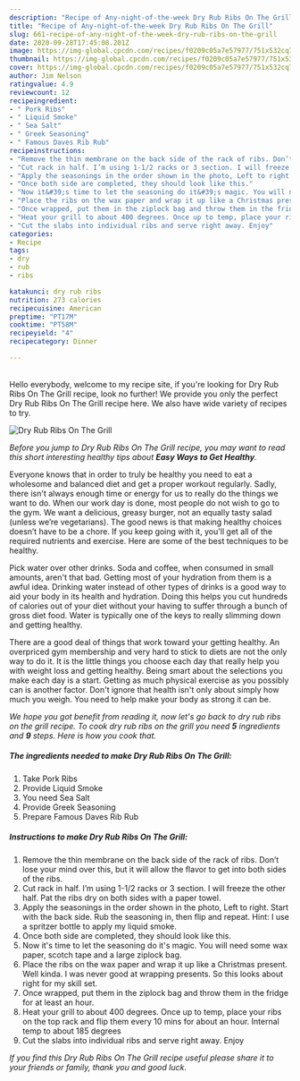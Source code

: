 ```yaml
---
description: "Recipe of Any-night-of-the-week Dry Rub Ribs On The Grill"
title: "Recipe of Any-night-of-the-week Dry Rub Ribs On The Grill"
slug: 661-recipe-of-any-night-of-the-week-dry-rub-ribs-on-the-grill
date: 2020-09-28T17:45:08.201Z
image: https://img-global.cpcdn.com/recipes/f0209c05a7e57977/751x532cq70/dry-rub-ribs-on-the-grill-recipe-main-photo.jpg
thumbnail: https://img-global.cpcdn.com/recipes/f0209c05a7e57977/751x532cq70/dry-rub-ribs-on-the-grill-recipe-main-photo.jpg
cover: https://img-global.cpcdn.com/recipes/f0209c05a7e57977/751x532cq70/dry-rub-ribs-on-the-grill-recipe-main-photo.jpg
author: Jim Nelson
ratingvalue: 4.9
reviewcount: 12
recipeingredient:
- " Pork Ribs"
- " Liquid Smoke"
- " Sea Salt"
- " Greek Seasoning"
- " Famous Daves Rib Rub"
recipeinstructions:
- "Remove the thin membrane on the back side of the rack of ribs. Don’t lose your mind over this, but it will allow the flavor to get into both sides of the ribs."
- "Cut rack in half. I’m using 1-1/2 racks or 3 section. I will freeze the other half. Pat the ribs dry on both sides with a paper towel."
- "Apply the seasonings in the order shown in the photo, Left to right. Start with the back side. Rub the seasoning in, then flip and repeat. Hint: I use a spritzer bottle to apply my liquid smoke."
- "Once both side are completed, they should look like this."
- "Now it&#39;s time to let the seasoning do it&#39;s magic. You will need some wax paper, scotch tape and a large ziplock bag."
- "Place the ribs on the wax paper and wrap it up like a Christmas present. Well kinda. I was never good at wrapping presents. So this looks about right for my skill set."
- "Once wrapped, put them in the ziplock bag and throw them in the fridge for at least an hour."
- "Heat your grill to about 400 degrees. Once up to temp, place your ribs on the top rack and flip them every 10 mins for about an hour. Internal temp to about 185 degrees"
- "Cut the slabs into individual ribs and serve right away. Enjoy"
categories:
- Recipe
tags:
- dry
- rub
- ribs

katakunci: dry rub ribs 
nutrition: 273 calories
recipecuisine: American
preptime: "PT17M"
cooktime: "PT58M"
recipeyield: "4"
recipecategory: Dinner

---
```

<br>
Hello everybody, welcome to my recipe site, if you're looking for Dry Rub Ribs On The Grill recipe, look no further! We provide you only the perfect Dry Rub Ribs On The Grill recipe here. We also have wide variety of recipes to try.
<br>


![Dry Rub Ribs On The Grill](https://img-global.cpcdn.com/recipes/f0209c05a7e57977/751x532cq70/dry-rub-ribs-on-the-grill-recipe-main-photo.jpg)

<i>Before you jump to Dry Rub Ribs On The Grill recipe, you may want to read this short interesting healthy tips about <strong>Easy Ways to Get Healthy</strong>.</i>

Everyone knows that in order to truly be healthy you need to eat a wholesome and balanced diet and get a proper workout regularly. Sadly, there isn't always enough time or energy for us to really do the things we want to do. When our work day is done, most people do not wish to go to the gym. We want a delicious, greasy burger, not an equally tasty salad (unless we’re vegetarians). The good news is that making healthy choices doesn’t have to be a chore. If you keep going with it, you'll get all of the required nutrients and exercise. Here are some of the best techniques to be healthy.

Pick water over other drinks. Soda and coffee, when consumed in small amounts, aren't that bad. Getting most of your hydration from them is a awful idea. Drinking water instead of other types of drinks is a good way to aid your body in its health and hydration. Doing this helps you cut hundreds of calories out of your diet without your having to suffer through a bunch of gross diet food. Water is typically one of the keys to really slimming down and getting healthy.

There are a good deal of things that work toward your getting healthy. An overpriced gym membership and very hard to stick to diets are not the only way to do it. It is the little things you choose each day that really help you with weight loss and getting healthy. Being smart about the selections you make each day is a start. Getting as much physical exercise as you possibly can is another factor. Don't ignore that health isn't only about simply how much you weigh. You need to help make your body as strong it can be. 


<i>We hope you got benefit from reading it, now let's go back to dry rub ribs on the grill recipe. To cook dry rub ribs on the grill you need <strong>5</strong> ingredients and <strong>9</strong> steps. Here is how you cook that.
</i>

##### The ingredients needed to make Dry Rub Ribs On The Grill:

1. Take  Pork Ribs
1. Provide  Liquid Smoke
1. You need  Sea Salt
1. Provide  Greek Seasoning
1. Prepare  Famous Daves Rib Rub


##### Instructions to make Dry Rub Ribs On The Grill:

1. Remove the thin membrane on the back side of the rack of ribs. Don’t lose your mind over this, but it will allow the flavor to get into both sides of the ribs.
1. Cut rack in half. I’m using 1-1/2 racks or 3 section. I will freeze the other half. Pat the ribs dry on both sides with a paper towel.
1. Apply the seasonings in the order shown in the photo, Left to right. Start with the back side. Rub the seasoning in, then flip and repeat. Hint: I use a spritzer bottle to apply my liquid smoke.
1. Once both side are completed, they should look like this.
1. Now it&#39;s time to let the seasoning do it&#39;s magic. You will need some wax paper, scotch tape and a large ziplock bag.
1. Place the ribs on the wax paper and wrap it up like a Christmas present. Well kinda. I was never good at wrapping presents. So this looks about right for my skill set.
1. Once wrapped, put them in the ziplock bag and throw them in the fridge for at least an hour.
1. Heat your grill to about 400 degrees. Once up to temp, place your ribs on the top rack and flip them every 10 mins for about an hour. Internal temp to about 185 degrees
1. Cut the slabs into individual ribs and serve right away. Enjoy


<i>If you find this Dry Rub Ribs On The Grill recipe useful please share it to your friends or family, thank you and good luck.</i>

